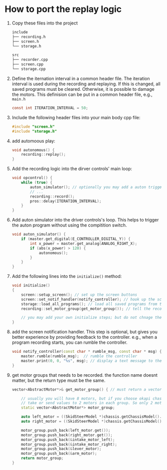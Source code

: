 # How to port the replay logic

1. Copy these files into the project

    ```bash
    include
    ├── recording.h
    ├── screen.h
    └── storage.h

    src
    ├── recorder.cpp
    ├── screen.cpp
    └── storage.cpp
    ```

1. Define the iternation interval in a common header file. The iteration interval is used during the recording and replaying. If this is changed, all saved programs must be cleared. Otherwise, it is possible to damage the motors. This definision can be put in a common header file, e.g., `main.h`

    ```c
    const int ITERATION_INTERVAL = 50;
    ```

1. Include the following header files into your main body cpp file:

    ```c
    #include "screen.h"
    #include "storage.h"
    ```

1. add automoous play:

    ```c++
    void autonomous() {
        recording::replay();
    }
    ```

1. Add the recording logic into the dirver controls' main loop:

    ```c++
    void opcontrol() {
        while (true) {
            auton_simulator(); // optionally you may add a auton trigger logic
            // ...
            recording::record();
            pros::delay(ITERATION_INTERVAL);
        }
    }
    ```

1. Add auton simulator into the driver controls's loop. This helps to trigger the auton program without using the compitition switch.

    ```c++
    void auton_simulator() {
        if (master.get_digital(E_CONTROLLER_DIGITAL_Y)) {
            int x_power = master.get_analog(ANALOG_RIGHT_X);
            if (abs(x_power) > 120) {
                autonomous();
            }
        }
    }
    ```

1. Add the following lines into the `initialize()` method:

    ```c++
    void initialize()
    {
        screen::setup_screen(); // set up the screen buttons
        screen::set_notif_handler(notify_controller); // hook up the screen notification to the controller, e.g., rumble
        storage::load_all_programs(); // load all saved programs from the storage device
        recording::set_motor_group(get_motor_group()); // tell the recording device which motor to record, and how to replay

        // you may add your own initialize steps; but do not chnage the screen
    }
    ```

1. add the screen notification handler. This step is optional, but gives you better experience by providing feedback to the controller. e.g., when a program recording starts, you can rumble the controller.

    ```c++
    void notify_controller(const char * rumble_msg, const char * msg) {
        master.rumble(rumble_msg);  // rumble the controller
        master.print(0, 0, "%s", msg); // display a text message to the screen. note this line doesn't work. 
    }
    ```

1. get motor groups that needs to be recorded. the function name doesnt matter, but the return type must be the same.

    ```c++
    vector<AbstractMotor*>& get_motor_group() { // must return a vector of motors (type must be okapi::AbstractMotor)

        // usually you will have 8 motors, but if you choose okapi chassis controller, the chassis use 2 motor groups that 
        // take or send values to 2 motors in each group. So only 2 motor groups are needed.
        static vector<AbstractMotor*> motor_group;

        auto left_motor = ((SkidSteerModel *)chassis.getChassisModel().get())->getLeftSideMotor(); 
        auto right_motor = ((SkidSteerModel *)chassis.getChassisModel().get())->getRightSideMotor();

        motor_group.push_back(left_motor.get());
        motor_group.push_back(right_motor.get());
        motor_group.push_back(&intake_motor_left);
        motor_group.push_back(&intake_motor_right);
        motor_group.push_back(&lever_motor);
        motor_group.push_back(&arm_motor);
        return motor_group;
    }
    ```
